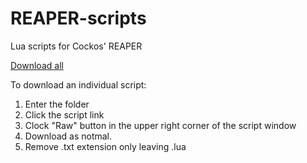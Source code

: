 # REAPER-scripts
Lua scripts for Cockos' REAPER 

[Download all](https://github.com/Buy-One/REAPER-scripts/archive/refs/heads/main.zip)

To download an individual script:
1. Enter the folder
2. Click the script link
3. Clock "Raw" button in the upper right corner of the script window
4. Download as notmal.
5. Remove .txt extension only leaving .lua

